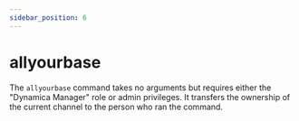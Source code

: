 ```yaml
---
sidebar_position: 6
---
```


# allyourbase

The `allyourbase` command takes no arguments but requires either the "Dynamica Manager" role or admin privileges. It transfers the ownership of the current channel to the person who ran the command.